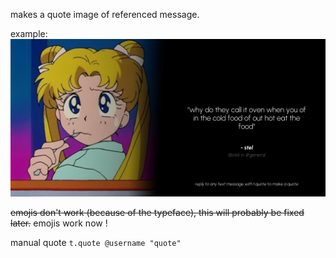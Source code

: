 makes a quote image of referenced message.

example:
![](image.png)

~~emojis don't work (because of the typeface), this will probably be fixed later.~~
emojis work now !

manual quote
`t.quote @username "quote"`